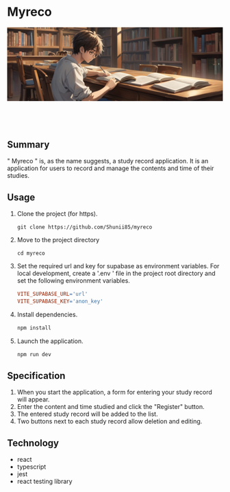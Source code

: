 # Myreco

<p align="center">
  <img src="./public/coverImage.jpg" />
</p>

#

<br/>

## Summary

" Myreco " is, as the name suggests, a study record application. It is an application for users to record and manage the contents and time of their studies.

## Usage

1. Clone the project (for https).

   ```
   git clone https://github.com/Shunii85/myreco
   ```

2. Move to the project directory

   ```
   cd myreco
   ```

3. Set the required url and key for supabase as environment variables. For local development, create a '.env ' file in the project root directory and set the following environment variables.

   ```makefile
   VITE_SUPABASE_URL='url'
   VITE_SUPABASE_KEY='anon_key'
   ```

4. Install dependencies.

   ```bash
   npm install
   ```

5. Launch the application.
   ```bash
   npm run dev
   ```

## Specification

1. When you start the application, a form for entering your study record will appear.
2. Enter the content and time studied and click the "Register" button.
3. The entered study record will be added to the list.
4. Two buttons next to each study record allow deletion and editing.

## Technology

- react
- typescript
- jest
- react testing library
